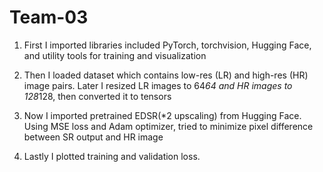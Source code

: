 # Team-03

1. First I imported libraries included PyTorch, torchvision, Hugging Face, and utility tools for training and visualization

2. Then I loaded dataset which contains low-res (LR) and high-res (HR) image pairs. Later I resized LR images to 64*64 and HR images to 128*128, then converted it to tensors

3. Now I imported pretrained EDSR(*2 upscaling) from Hugging Face. Using MSE loss and Adam optimizer, tried to minimize pixel difference between SR output and HR image

4. Lastly I plotted training and validation loss.
